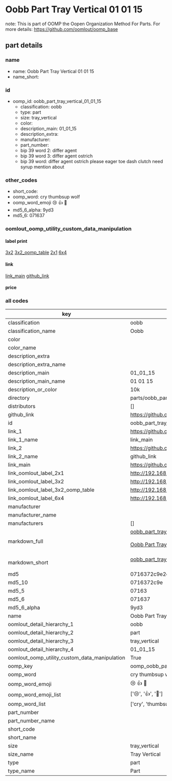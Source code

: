 # Oobb Part Tray Vertical 01 01 15  

note: This is part of OOMP the Oopen Organization Method For Parts. For more details: https://github.com/oomlout/oomp_base

##  part details





### name
* name: Oobb Part Tray Vertical 01 01 15
* name_short: 
### id
* oomp_id: oobb_part_tray_vertical_01_01_15
  * classification: oobb
  * type: part
  * size: tray_vertical
  * color: 
  * description_main: 01_01_15
  * description_extra: 
  * manufacturer: 
  * part_number: 
  * bip 39 word 2: differ agent
  * bip 39 word 3: differ agent ostrich
  * bip 39 word: differ agent ostrich please eager toe dash clutch need syrup mention about

### other_codes
* short_code: 
* oomp_word: cry thumbsup wolf
* oomp_word_emoji :cry: :thumbsup: :wolf:
* md5_6_alpha: 9yd3
* md5_6: 071637






### oomlout_oomp_utility_custom_data_manipulation
#### label print
[3x2](http://192.168.1.245:1112/?label=oomp%209yd3)
[3x2_oomp_table](http://192.168.1.107:1112/?label=oomp%209yd3)
[2x1](http://192.168.1.242:1112/?label=oomp%209yd3)
[6x4](http://192.168.1.55:1112/?label=oomp%209yd3)    

#### link

[link_main](https://github.com/oomlout/oomlout_oomp_current_version_messy/tree/main/parts/oobb_part_tray_vertical_01_01_15) [github_link](https://github.com/oomlout/oomlout_oomp_part_src/tree/main/parts/oobb_part_tray_vertical_01_01_15)                             

#### price







### all codes 
| key | value |  
| --- | --- |  
| classification | oobb |  
| classification_name | Oobb |  
| color |  |  
| color_name |  |  
| description_extra |  |  
| description_extra_name |  |  
| description_main | 01_01_15 |  
| description_main_name | 01 01 15 |  
| description_or_color | 10k |  
| directory | parts/oobb_part_tray_vertical_01_01_15 |  
| distributors | [] |  
| github_link | https://github.com/oomlout/oomlout_oomp_part_src/tree/main/parts/oobb_part_tray_vertical_01_01_15 |  
| id | oobb_part_tray_vertical_01_01_15 |  
| link_1 | https://github.com/oomlout/oomlout_oomp_current_version_messy/tree/main/parts/oobb_part_tray_vertical_01_01_15 |  
| link_1_name | link_main |  
| link_2 | https://github.com/oomlout/oomlout_oomp_part_src/tree/main/parts/oobb_part_tray_vertical_01_01_15 |  
| link_2_name | github_link |  
| link_main | https://github.com/oomlout/oomlout_oomp_current_version_messy/tree/main/parts/oobb_part_tray_vertical_01_01_15 |  
| link_oomlout_label_2x1 | http://192.168.1.242:1112/?label=oomp%209yd3 |  
| link_oomlout_label_3x2 | http://192.168.1.245:1112/?label=oomp%209yd3 |  
| link_oomlout_label_3x2_oomp_table | http://192.168.1.107:1112/?label=oomp%209yd3 |  
| link_oomlout_label_6x4 | http://192.168.1.55:1112/?label=oomp%209yd3 |  
| manufacturer |  |  
| manufacturer_name |  |  
| manufacturers | [] |  
| markdown_full | [oobb_part_tray_vertical_01_01_15](https://github.com/oomlout/oomlout_oomp_current_version_messy/tree/main/parts/oobb_part_tray_vertical_01_01_15)<br>[](https://github.com/oomlout/oomlout_oomp_current_version_messy/tree/main/parts/oobb_part_tray_vertical_01_01_15)<br>[Oobb Part Tray Vertical 01 01 15](https://github.com/oomlout/oomlout_oomp_current_version_messy/tree/main/parts/oobb_part_tray_vertical_01_01_15)<br><br> |  
| markdown_short | [oobb_part_tray_vertical_01_01_15](https://github.com/oomlout/oomlout_oomp_current_version_messy/tree/main/parts/oobb_part_tray_vertical_01_01_15)<br><br> |  
| md5 | 0716372c9e2c86f78e227a6739c139ee |  
| md5_10 | 0716372c9e |  
| md5_5 | 07163 |  
| md5_6 | 071637 |  
| md5_6_alpha | 9yd3 |  
| name | Oobb Part Tray Vertical 01 01 15 |  
| oomlout_detail_hierarchy_1 | oobb |  
| oomlout_detail_hierarchy_2 | part |  
| oomlout_detail_hierarchy_3 | tray_vertical |  
| oomlout_detail_hierarchy_4 | 01_01_15 |  
| oomlout_oomp_utility_custom_data_manipulation | True |  
| oomp_key | oomp_oobb_part_tray_vertical_01_01_15 |  
| oomp_word | cry thumbsup wolf |  
| oomp_word_emoji | :cry: :thumbsup: :wolf: |  
| oomp_word_emoji_list | [':cry:', ':thumbsup:', ':wolf:'] |  
| oomp_word_list | ['cry', 'thumbsup', 'wolf'] |  
| part_number |  |  
| part_number_name |  |  
| short_code |  |  
| short_name |  |  
| size | tray_vertical |  
| size_name | Tray Vertical |  
| type | part |  
| type_name | Part |  
